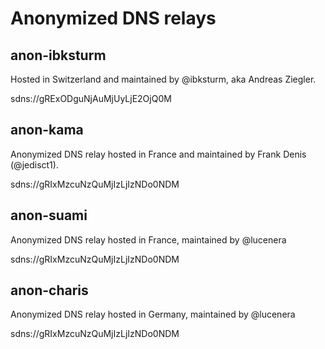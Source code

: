 # Anonymized DNS relays

## anon-ibksturm

Hosted in Switzerland and maintained by @ibksturm, aka Andreas Ziegler.

sdns://gRExODguNjAuMjUyLjE2OjQ0M

## anon-kama

Anonymized DNS relay hosted in France and maintained by Frank Denis (@jedisct1).

sdns://gRIxMzcuNzQuMjIzLjIzNDo0NDM

## anon-suami

Anonymized DNS relay hosted in France, maintained by @lucenera

sdns://gRIxMzcuNzQuMjIzLjIzNDo0NDM

## anon-charis

Anonymized DNS relay hosted in Germany, maintained by @lucenera

sdns://gRIxMzcuNzQuMjIzLjIzNDo0NDM
